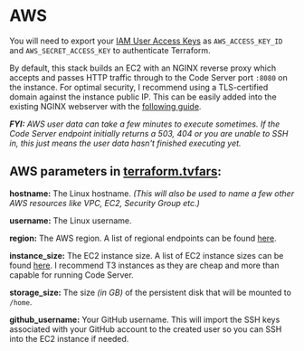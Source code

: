 # AWS
You will need to export your [IAM User Access Keys](https://docs.aws.amazon.com/IAM/latest/UserGuide/id_credentials_access-keys.html) as `AWS_ACCESS_KEY_ID` and `AWS_SECRET_ACCESS_KEY` to authenticate Terraform.

By default, this stack builds an EC2 with an NGINX reverse proxy which accepts and passes HTTP traffic through to the Code Server port `:8080` on the instance. For optimal security, I recommend using a TLS-certified domain against the instance public IP. This can be easily added into the existing NGINX webserver with the [following guide](https://www.scaleway.com/en/docs/how-to-configure-nginx-reverse-proxy/#-Adding-TLS-to-your-Nginx-Reverse-Proxy-using-Lets-Encrypt).

_**FYI:** AWS user data can take a few minutes to execute sometimes. If the Code Server endpoint initially returns a 503, 404 or you are unable to SSH in, this just means the user data hasn't finished executing yet._

## AWS parameters in [terraform.tvfars](terraform.tfvars):

**hostname:** The Linux hostname. *(This will also be used to name a few other AWS resources like VPC, EC2, Security Group etc.)*

**username:** The Linux username.

**region:** The AWS region. A list of regional endpoints can be found [here](https://docs.aws.amazon.com/general/latest/gr/rande.html#regional-endpoints).

**instance_size:** The EC2 instance size. A list of EC2 instance sizes can be found [here](https://aws.amazon.com/ec2/instance-types/). I recommend T3 instances as they are cheap and more than capable for running Code Server.

**storage_size:** The size *(in GB)* of the persistent disk that will be mounted to `/home`.

**github_username:** Your GitHub username. This will import the SSH keys associated with your GitHub account to the created user so you can SSH into the EC2 instance if needed.